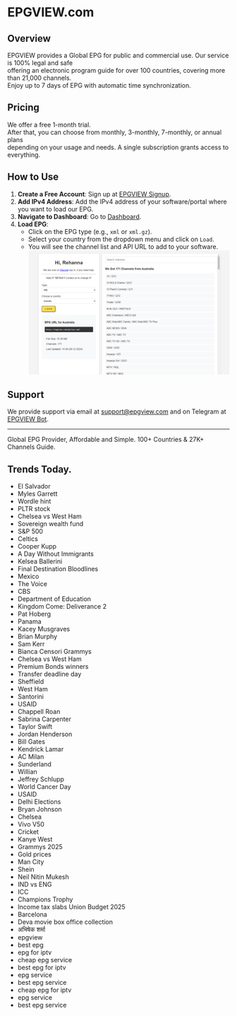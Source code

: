 # EPGVIEW.com



## Overview
EPGVIEW provides a Global EPG for public and commercial use. Our service is 100% legal and safe\
offering an electronic program guide for over 100 countries, covering more than 21,000 channels.\
Enjoy up to 7 days of EPG with automatic time synchronization.

## Pricing
We offer a free 1-month trial. \
After that, you can choose from monthly, 3-monthly, 7-monthly, or annual plans \
depending on your usage and needs. A single subscription grants access to everything.

## How to Use
1. **Create a Free Account**: Sign up at [EPGVIEW Signup](https://epgview.com/signup.php).
2. **Add IPv4 Address**: Add the IPv4 address of your software/portal where you want to load our EPG.
3. **Navigate to Dashboard**: Go to [Dashboard](https://epgview.com/dashboard.php).
4. **Load EPG**:
   - Click on the EPG type (e.g., `xml` or `xml.gz`).
   - Select your country from the dropdown menu and click on `Load`.
   - You will see the channel list and API URL to add to your software.
![EPGVIEW](img/dashboard.png)
## Support
We provide support via email at [support@epgview.com](mailto:support@epgview.com) and on Telegram at [EPGVIEW Bot](https://t.me/epgview_bot).

---

Global EPG Provider, Affordable and Simple. 100+ Countries & 27K+ Channels Guide.

## Trends Today.

- El Salvador
- Myles Garrett
- Wordle hint
- PLTR stock
- Chelsea vs West Ham
- Sovereign wealth fund
- S&P 500
- Celtics
- Cooper Kupp
- A Day Without Immigrants
- Kelsea Ballerini
- Final Destination Bloodlines
- Mexico
- The Voice
- CBS
- Department of Education
- Kingdom Come: Deliverance 2
- Pat Hoberg
- Panama
- Kacey Musgraves
- Brian Murphy
- Sam Kerr
- Bianca Censori Grammys
- Chelsea vs West Ham
- Premium Bonds winners
- Transfer deadline day
- Sheffield
- West Ham
- Santorini
- USAID
- Chappell Roan
- Sabrina Carpenter
- Taylor Swift
- Jordan Henderson
- Bill Gates
- Kendrick Lamar
- AC Milan
- Sunderland
- Willian
- Jeffrey Schlupp
- World Cancer Day
- USAID
- Delhi Elections
- Bryan Johnson
- Chelsea
- Vivo V50
- Cricket
- Kanye West
- Grammys 2025
- Gold prices
- Man City
- Shein
- Neil Nitin Mukesh
- IND vs ENG
- ICC
- Champions Trophy
- Income tax slabs Union Budget 2025
- Barcelona
- Deva movie box office collection
- अभिषेक शर्मा
- epgview
- best epg
- epg for iptv
- cheap epg service
- best epg for iptv
- epg service
- best epg service
- cheap epg for iptv
- epg service
- best epg service
